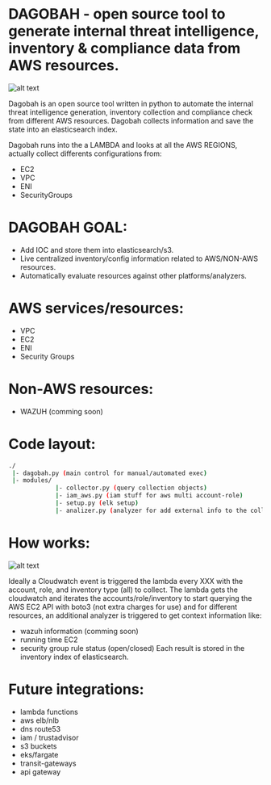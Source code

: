 # DAGOBAH - open source tool to generate internal threat intelligence, inventory & compliance data from AWS resources.

![alt text](https://github.com/Stuxend/dagobah/blob/master/images/dagobah-dashboard.png "Dagobah Inventory")

Dagobah is an open source tool written in python to automate the internal threat intelligence generation, inventory collection and compliance check from different AWS resources. Dagobah collects information and save the state into an elasticsearch index.

Dagobah runs into the a LAMBDA and looks at all the AWS REGIONS, actually collect differents configurations from: 

* EC2
* VPC
* ENI
* SecurityGroups

# DAGOBAH GOAL: 
- Add IOC and store them into elasticsearch/s3.
- Live centralized inventory/config information related to AWS/NON-AWS resources.
- Automatically evaluate resources against other platforms/analyzers.

# AWS services/resources:
- VPC
- EC2
- ENI
- Security Groups


# Non-AWS resources:
- WAZUH (comming soon)

# Code layout:
```sh
./
 |- dagobah.py (main control for manual/automated exec)
 |- modules/
             |- collector.py (query collection objects)
             |- iam_aws.py (iam stuff for aws multi account-role)
             |- setup.py (elk setup)
             |- analizer.py (analyzer for add external info to the collector)
```

# How works:


![alt text](https://github.com/Stuxend/dagobah/blob/master/images/deployment.png "Dagobah Inventory")

Ideally a Cloudwatch event is triggered the lambda every XXX with the account, role, and inventory type (all) to collect. The lambda gets the cloudwatch and iterates the accounts/role/inventory to start querying the AWS EC2 API with boto3 (not extra charges for use) and for different resources, an additional analyzer is triggered to get context information like: 
  - wazuh information (comming soon)
  - running time EC2
  - security group rule status (open/closed)
Each result is stored in the inventory index of elasticsearch. 



# Future integrations:
- lambda functions
- aws elb/nlb
- dns route53
- iam / trustadvisor
- s3 buckets
- eks/fargate
- transit-gateways
- api gateway

